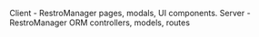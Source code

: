 Client - RestroManager pages, modals, UI components.
Server - RestroManager ORM controllers, models, routes
